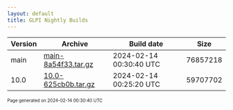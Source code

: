```yaml
---
layout: default
title: GLPI Nightly Builds
---
```


Version|Archive|Build date|Size
---|---|---|---
main|[main-8a54f33.tar.gz](main-8a54f33.tar.gz)|2024-02-14 00:30:40 UTC|76857218
10.0|[10.0-625cb0b.tar.gz](10.0-625cb0b.tar.gz)|2024-02-14 00:25:20 UTC|59707702

<font size="1">Page generated on 2024-02-14 00:30:40 UTC</font>
